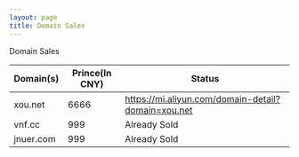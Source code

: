```yaml
---
layout: page
title: Domain Sales
---
```


Domain Sales

|  Domain(s)   | Prince(In CNY)  | Status  |
|  ----  | ----  | ----  |
| xou.net  | 6666 |  https://mi.aliyun.com/domain-detail?domain=xou.net |
| vnf.cc  | 999 | Already Sold |
| jnuer.com  | 999 | Already Sold |
